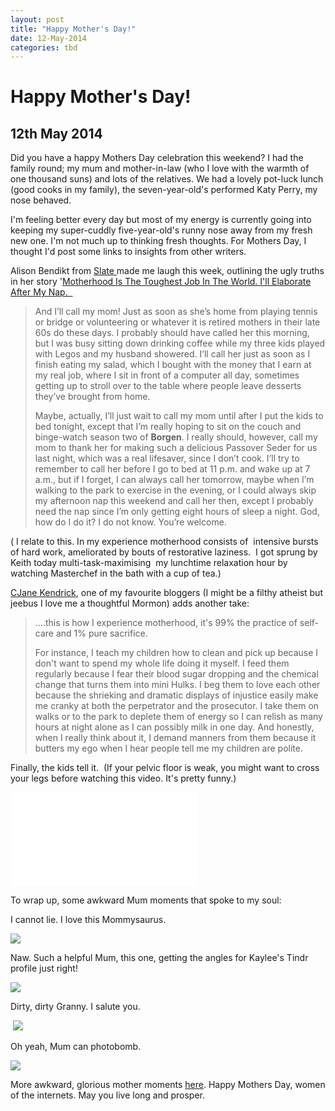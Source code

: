 ```yaml
---
layout: post
title: "Happy Mother's Day!"
date: 12-May-2014
categories: tbd
---
```


# Happy Mother's Day!

## 12th May 2014

Did you have a happy Mothers Day celebration this weekend? I had the family round; my mum and mother-in-law (who I love with the warmth of one thousand suns) and lots of the relatives. We had a lovely pot-luck lunch (good cooks in my family),   the seven-year-old's performed Katy Perry, my nose behaved.

I'm feeling better every day but most of my energy is currently going into keeping my super-cuddly five-year-old's runny nose away from my fresh new one. I'm not much up to thinking fresh thoughts. For Mothers Day, I thought I'd post some links to insights from other writers.

Alison Bendikt from <a href="http://www.slate.com/">Slate </a>made me laugh this week, outlining the ugly truths in her story '<a href="http://www.slate.com/blogs/xx_factor/2014/04/15/motherhood_is_the_toughest_job_in_the_world_i_ll_elaborate_after_my_nap.html">Motherhood Is The Toughest Job In The World. I'll Elaborate After My Nap.  </a>

<blockquote>And I’ll call my mom! Just as soon as she’s home from playing tennis or bridge or volunteering or whatever it is retired mothers in their late 60s do these days. I probably should have called her this morning, but I was busy sitting down drinking coffee while my three kids played with Legos and my husband showered. I’ll call her just as soon as I finish eating my salad, which I bought with the money that I earn at my real job, where I sit in front of a computer all day, sometimes getting up to stroll over to the table where people leave desserts they’ve brought from home.

Maybe, actually, I’ll just wait to call my mom until after I put the kids to bed tonight, except that I’m really hoping to sit on the couch and binge-watch season two of **Borgen**. I really should, however, call my mom to thank her for making such a delicious Passover Seder for us last night, which was a real lifesaver, since I don’t cook. I’ll try to remember to call her before I go to bed at 11 p.m. and wake up at 7 a.m., but if I forget, I can always call her tomorrow, maybe when I’m walking to the park to exercise in the evening, or I could always skip my afternoon nap this weekend and call her then, except I probably need the nap since I’m only getting eight hours of sleep a night. God, how do I do it? I do not know. You’re welcome.</blockquote>

( I relate to this. In my experience motherhood consists of  intensive bursts of hard work, ameliorated by bouts of restorative laziness.  I got sprung by Keith today multi-task-maximising  my lunchtime relaxation hour by watching Masterchef in the bath with a cup of tea.)

<a href="http://www.cjanekendrick.com/">CJane Kendrick</a>, one of my favourite bloggers (I might be a filthy atheist but jeebus I love me a thoughtful Mormon) adds another take:

<blockquote>....this is how I experience motherhood, it's 99% the practice of self-care and 1% pure sacrifice.

For instance, I teach my children how to clean and pick up because I don't want to spend my whole life doing it myself. I feed them regularly because I fear their blood sugar dropping and the chemical change that turns them into mini Hulks. I beg them to love each other because the shrieking and dramatic displays of injustice easily make me cranky at both the perpetrator and the prosecutor. I take them on walks or to the park to deplete them of energy so I can relish as many hours at night alone as I can possibly milk in one day. And honestly, when I really think about it, I demand manners from them because it butters my ego when I hear people tell me my children are polite.</blockquote>

Finally, the kids tell it.  (If your pelvic floor is weak, you might want to cross your legs before watching this video. It's pretty funny.)

<iframe src="//www.rightthisminute.com/story/38091/video/embed" frameborder="0" scrolling="no" allowfullscreen></iframe>

To wrap up, some awkward Mum moments that spoke to my soul:

I cannot lie. I love this Mommysaurus.

<img class="photo-horiz" src="/images/2014/05/enhanced-buzz-6334-1399615279-12.jpg" />

Naw. Such a helpful Mum, this one, getting the angles for Kaylee's Tindr profile just right!

<img class="photo-horiz" src="/images/2014/05/enhanced-buzz-6309-1399619473-4.jpg" />

Dirty, dirty Granny. I salute you.

 <img class="photo-horiz" src="/images/2014/05/enhanced-buzz-31161-1399618696-13.jpg" />

Oh yeah, Mum can photobomb.

<img class="photo-horiz" src="/images/2014/05/enhanced-buzz-21932-1399616870-13.jpg" />

More awkward, glorious mother moments <a href="http://www.buzzfeed.com/jennaguillaume/most-awkward-mom-photos-of-all-time">here</a>. Happy Mothers Day, women of the internets. May you live long and prosper.
